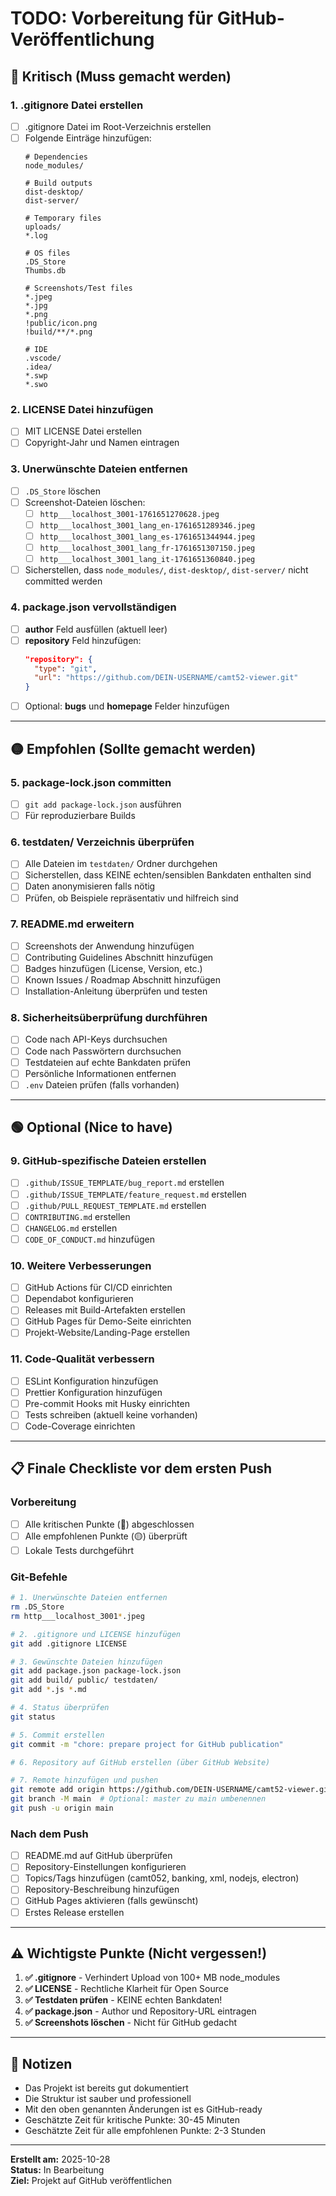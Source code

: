 # TODO: Vorbereitung für GitHub-Veröffentlichung

## 🔴 Kritisch (Muss gemacht werden)

### 1. .gitignore Datei erstellen
- [ ] .gitignore Datei im Root-Verzeichnis erstellen
- [ ] Folgende Einträge hinzufügen:
  ```
  # Dependencies
  node_modules/
  
  # Build outputs
  dist-desktop/
  dist-server/
  
  # Temporary files
  uploads/
  *.log
  
  # OS files
  .DS_Store
  Thumbs.db
  
  # Screenshots/Test files
  *.jpeg
  *.jpg
  *.png
  !public/icon.png
  !build/**/*.png
  
  # IDE
  .vscode/
  .idea/
  *.swp
  *.swo
  ```

### 2. LICENSE Datei hinzufügen
- [ ] MIT LICENSE Datei erstellen
- [ ] Copyright-Jahr und Namen eintragen

### 3. Unerwünschte Dateien entfernen
- [ ] `.DS_Store` löschen
- [ ] Screenshot-Dateien löschen:
  - [ ] `http___localhost_3001-1761651270628.jpeg`
  - [ ] `http___localhost_3001_lang_en-1761651289346.jpeg`
  - [ ] `http___localhost_3001_lang_es-1761651344944.jpeg`
  - [ ] `http___localhost_3001_lang_fr-1761651307150.jpeg`
  - [ ] `http___localhost_3001_lang_it-1761651360840.jpeg`
- [ ] Sicherstellen, dass `node_modules/`, `dist-desktop/`, `dist-server/` nicht committed werden

### 4. package.json vervollständigen
- [ ] **author** Feld ausfüllen (aktuell leer)
- [ ] **repository** Feld hinzufügen:
  ```json
  "repository": {
    "type": "git",
    "url": "https://github.com/DEIN-USERNAME/camt52-viewer.git"
  }
  ```
- [ ] Optional: **bugs** und **homepage** Felder hinzufügen

---

## 🟡 Empfohlen (Sollte gemacht werden)

### 5. package-lock.json committen
- [ ] `git add package-lock.json` ausführen
- [ ] Für reproduzierbare Builds

### 6. testdaten/ Verzeichnis überprüfen
- [ ] Alle Dateien im `testdaten/` Ordner durchgehen
- [ ] Sicherstellen, dass KEINE echten/sensiblen Bankdaten enthalten sind
- [ ] Daten anonymisieren falls nötig
- [ ] Prüfen, ob Beispiele repräsentativ und hilfreich sind

### 7. README.md erweitern
- [ ] Screenshots der Anwendung hinzufügen
- [ ] Contributing Guidelines Abschnitt hinzufügen
- [ ] Badges hinzufügen (License, Version, etc.)
- [ ] Known Issues / Roadmap Abschnitt hinzufügen
- [ ] Installation-Anleitung überprüfen und testen

### 8. Sicherheitsüberprüfung durchführen
- [ ] Code nach API-Keys durchsuchen
- [ ] Code nach Passwörtern durchsuchen
- [ ] Testdateien auf echte Bankdaten prüfen
- [ ] Persönliche Informationen entfernen
- [ ] `.env` Dateien prüfen (falls vorhanden)

---

## 🟢 Optional (Nice to have)

### 9. GitHub-spezifische Dateien erstellen
- [ ] `.github/ISSUE_TEMPLATE/bug_report.md` erstellen
- [ ] `.github/ISSUE_TEMPLATE/feature_request.md` erstellen
- [ ] `.github/PULL_REQUEST_TEMPLATE.md` erstellen
- [ ] `CONTRIBUTING.md` erstellen
- [ ] `CHANGELOG.md` erstellen
- [ ] `CODE_OF_CONDUCT.md` hinzufügen

### 10. Weitere Verbesserungen
- [ ] GitHub Actions für CI/CD einrichten
- [ ] Dependabot konfigurieren
- [ ] Releases mit Build-Artefakten erstellen
- [ ] GitHub Pages für Demo-Seite einrichten
- [ ] Projekt-Website/Landing-Page erstellen

### 11. Code-Qualität verbessern
- [ ] ESLint Konfiguration hinzufügen
- [ ] Prettier Konfiguration hinzufügen
- [ ] Pre-commit Hooks mit Husky einrichten
- [ ] Tests schreiben (aktuell keine vorhanden)
- [ ] Code-Coverage einrichten

---

## 📋 Finale Checkliste vor dem ersten Push

### Vorbereitung
- [ ] Alle kritischen Punkte (🔴) abgeschlossen
- [ ] Alle empfohlenen Punkte (🟡) überprüft
- [ ] Lokale Tests durchgeführt

### Git-Befehle
```bash
# 1. Unerwünschte Dateien entfernen
rm .DS_Store
rm http___localhost_3001*.jpeg

# 2. .gitignore und LICENSE hinzufügen
git add .gitignore LICENSE

# 3. Gewünschte Dateien hinzufügen
git add package.json package-lock.json
git add build/ public/ testdaten/
git add *.js *.md

# 4. Status überprüfen
git status

# 5. Commit erstellen
git commit -m "chore: prepare project for GitHub publication"

# 6. Repository auf GitHub erstellen (über GitHub Website)

# 7. Remote hinzufügen und pushen
git remote add origin https://github.com/DEIN-USERNAME/camt52-viewer.git
git branch -M main  # Optional: master zu main umbenennen
git push -u origin main
```

### Nach dem Push
- [ ] README.md auf GitHub überprüfen
- [ ] Repository-Einstellungen konfigurieren
- [ ] Topics/Tags hinzufügen (camt052, banking, xml, nodejs, electron)
- [ ] Repository-Beschreibung hinzufügen
- [ ] GitHub Pages aktivieren (falls gewünscht)
- [ ] Erstes Release erstellen

---

## ⚠️ Wichtigste Punkte (Nicht vergessen!)

1. **✅ .gitignore** - Verhindert Upload von 100+ MB node_modules
2. **✅ LICENSE** - Rechtliche Klarheit für Open Source
3. **✅ Testdaten prüfen** - KEINE echten Bankdaten!
4. **✅ package.json** - Author und Repository-URL eintragen
5. **✅ Screenshots löschen** - Nicht für GitHub gedacht

---

## 📝 Notizen

- Das Projekt ist bereits gut dokumentiert
- Die Struktur ist sauber und professionell
- Mit den oben genannten Änderungen ist es GitHub-ready
- Geschätzte Zeit für kritische Punkte: 30-45 Minuten
- Geschätzte Zeit für alle empfohlenen Punkte: 2-3 Stunden

---

**Erstellt am:** 2025-10-28  
**Status:** In Bearbeitung  
**Ziel:** Projekt auf GitHub veröffentlichen